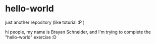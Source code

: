 # hello-world
just another repository (like toturial :P )

hi people, my name is Brayan Schneider, and I'm trying to complete the "hello-world" exercise :D
